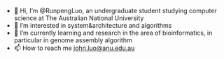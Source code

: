- 👋 Hi, I’m @RunpengLuo, an undergraduate student studying computer science at The Australian National University
- 👀 I’m interested in system&architecture and algorithms
- 🌱 I’m currently learning and research in the area of bioinformatics, in particular in genome assembly algorithm
- 📫 How to reach me john.luo@anu.edu.au

<!---
RunpengLuo/RunpengLuo is a ✨ special ✨ repository because its `README.md` (this file) appears on your GitHub profile.
You can click the Preview link to take a look at your changes.
--->
